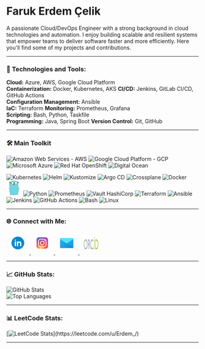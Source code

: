 <!-- Professional DevOps Engineer Profile -->

# Faruk Erdem Çelik 

A passionate Cloud/DevOps Engineer with a strong background in cloud technologies and automation. I enjoy building scalable and resilient systems that empower teams to deliver software faster and more efficiently. Here you'll find some of my projects and contributions.

---

### 🔧 Technologies and Tools:

**Cloud:** Azure, AWS, Google Cloud Platform  
**Containerization:** Docker, Kubernetes, AKS 
**CI/CD:** Jenkins, GitLab CI/CD, GitHub Actions  
**Configuration Management:** Ansible  
**IaC:** Terraform
**Monitoring:** Prometheus, Grafana  
**Scripting:** Bash, Python, Taskfile  
**Programming:** Java, Spring Boot
**Version Control:** Git, GitHub

---

### 🛠️ Main Toolkit

<p>
  <img src="https://www.vectorlogo.zone/logos/amazon_aws/amazon_aws-icon.svg" title="Amazon Web Services - AWS" alt="Amazon Web Services - AWS" width="40" height="40"/>
  <img src="https://www.vectorlogo.zone/logos/google_cloud/google_cloud-icon.svg" title="Google Cloud Platform - GCP" alt="Google Cloud Platform - GCP" width="40" height="40"/>
  <img src="https://www.vectorlogo.zone/logos/microsoft_azure/microsoft_azure-icon.svg" title="Microsoft Azure" alt="Microsoft Azure" width="40" height="40"/>
  <img src="https://www.vectorlogo.zone/logos/openshift/openshift-icon.svg" title="Red Hat OpenShift" alt="Red Hat OpenShift" width="40" height="40"/>
  <img src="https://www.vectorlogo.zone/logos/digitalocean/digitalocean-icon.svg" title="Digital Ocean" alt="Digital Ocean" width="40" height="40"/>
<p/>

<p>
  <img src="https://www.vectorlogo.zone/logos/kubernetes/kubernetes-icon.svg" title="Kubernetes" alt="Kubernetes" width="40" height="40"/>
  <img src="https://www.vectorlogo.zone/logos/helmsh/helmsh-icon.svg" title="Helm" alt="Helm" width="40" height="40"/>
  <img src="https://raw.githubusercontent.com/DevOpsHiveHQ/awesome-kustomize/main/img/kustomize-icon.svg" title="Kustomize" alt="Kustomize" width="40" height="40"/>
  <img src="https://www.vectorlogo.zone/logos/argoprojio/argoprojio-icon.svg" title="Argo CD" alt="Argo CD" width="40" height="40"/>
  <img src="https://raw.githubusercontent.com/DevOpsHiveHQ/awesome-crossplane/main/img/crossplane-icon.svg" title="Crossplane" alt="Crossplane" width="40" height="40"/>
  <img src="https://www.vectorlogo.zone/logos/docker/docker-official.svg" title="Docker" alt="Docker" width="40" height="40"/>
  <img src="https://raw.githubusercontent.com/devicons/devicon/master/icons/go/go-original.svg" title="Go" alt="Go" width="40" height="40"/>
  <img src="https://www.vectorlogo.zone/logos/python/python-icon.svg" title="Python" alt="Python" width="40" height="40"/>
  <img src="https://www.vectorlogo.zone/logos/prometheusio/prometheusio-icon.svg" title="Prometheus" alt="Prometheus" width="40" height="40"/>
  <img src="https://www.vectorlogo.zone/logos/vaultproject/vaultproject-icon.svg" title="Vault HashiCorp" alt="Vault HashiCorp" width="40" height="40"/>
  <img src="https://www.vectorlogo.zone/logos/terraformio/terraformio-icon.svg" title="Terraform" alt="Terraform" width="40" height="40"/>
  <img src="https://www.vectorlogo.zone/logos/ansible/ansible-icon.svg" title="Ansible" alt="Ansible" width="40" height="40"/>
  <img src="https://www.vectorlogo.zone/logos/jenkins/jenkins-icon.svg" title="Jenkins" alt="Jenkins" width="40" height="40"/>
  <img src="https://github.githubassets.com/images/modules/site/features/actions-icon-actions.svg" title="GitHub Actions" alt="GitHub Actions" width="40" height="40"/>
  <img src="https://www.vectorlogo.zone/logos/gnu_bash/gnu_bash-icon.svg" title="Bash" alt="Bash" width="40" height="40"/>
  <img src="https://www.vectorlogo.zone/logos/linux/linux-icon.svg" title="Linux" alt="Linux" width="40" height="40"/>
<p/>

---

### 🌐 Connect with Me:

<a href="https://www.linkedin.com/in/faruk-erdem-%C3%A7elik-39bb46302/" target="_blank">
  <img src="linkedin.png" alt="LinkedIn" width="40" height="40" style="margin: 10px;"/>
</a>
<a href="https://www.instagram.com/faruk_erdemcelik/" target="_blank">
  <img src="instagram.png" alt="Instagram" width="40" height="40" style="margin: 10px;"/>
</a>
<a href="mailto:farukerdemc@gmail.com" target="_blank">
  <img src="letter.png" alt="Email" width="40" height="40" style="margin: 10px;"/>
</a>
<a href="https://orcid.org/0000-0002-1825-0097" target="_blank">
  <img src="ORCID_logo.png" alt="ORCID" width="40" height="40" style="margin: 10px;"/>
</a>

---

### 📈 GitHub Stats:

![GitHub Stats](https://github-readme-stats.vercel.app/api?username=Thridioux&show_icons=true&theme=radical)  
![Top Languages](https://github-readme-stats.vercel.app/api/top-langs/?username=Thridioux&layout=compact&theme=radical)

---

### 📊 LeetCode Stats:

[![LeetCode Stats](https://leetcode-stats.vercel.app/api?username=Erdem_)](https://leetcode.com/u/Erdem_/)

---

